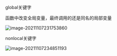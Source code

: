 global关键字

 函数中改变全局变量，最终调用的还是同名的局部变量

![image-20211107231753860](C:\Users\Administrator\AppData\Roaming\Typora\typora-user-images\image-20211107231753860.png)

nonlocal关键字

![image-20211107234851193](C:\Users\Administrator\AppData\Roaming\Typora\typora-user-images\image-20211107234851193.png)

